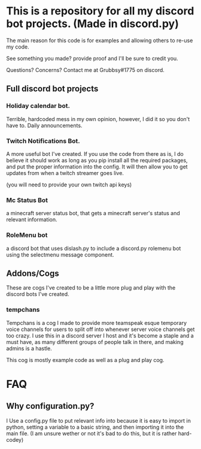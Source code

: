 # This is a repository for all my discord bot projects. (Made in discord.py)
The main reason for this code is for examples and allowing others to re-use my code.

See something you made? provide proof and I'll be sure to credit you.

Questions? Concerns? Contact me at Grubbsy#1775 on discord.

## Full discord bot projects

### Holiday calendar bot.
Terrible, hardcoded mess in my own opinion, however, I did it so you don't have to. Daily announcements.

### Twitch Notifications Bot.
A more useful bot I've created. If you use the code from there as is, I do believe it should work as long as you pip install all the required packages, and put the proper information into the config. It will then allow you to get updates from when a twitch streamer goes live.

(you will need to provide your own twitch api keys)

### Mc Status Bot
a minecraft server status bot, that gets a minecraft server's status and relevant information.

### RoleMenu bot
a discord bot that uses dislash.py to include a discord.py rolemenu bot using the selectmenu message component.

## Addons/Cogs
These are cogs I've created to be a little more plug and play with the discord bots I've created. 

### tempchans
Tempchans is a cog I made to provide more teamspeak esque temporary voice channels for users to split off into whenever server voice channels get too crazy.
I use this in a discord server I host and it's become a staple and a must have, as many different groups of people talk in there, and making admins is a hastle.

This cog is mostly example code as well as a plug and play cog. 

# FAQ

## Why configuration.py?
I Use a config.py file to put relevant info into because it is easy to import in python, setting a variable to a basic string, and then importing it into the main file. (I am unsure wether or not it's bad to do this, but it is rather hard-codey)
